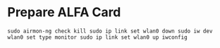 # Prepare ALFA Card
`
sudo airmon-ng check kill
sudo ip link set wlan0 down
sudo iw dev wlan0 set type monitor
sudo ip link set wlan0 up
iwconfig
`

